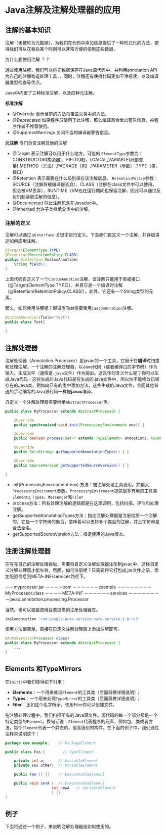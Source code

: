 # Java注解及注解处理器的应用

## 注解的基本知识



注解（也被称为元数据），为我们在代码中添加信息提供了一种形式化的方法，使得我们可以在稍后某个时刻可以非常方便的使用这些数据。 



为什么要使用注解 ？？ 

通过使用注解，我们可以将元数据保存在Java源代码中，并利用annotation API为自己的注解构造处理工具，，同时，注解还有使得代码更加干净易读，以及编译器类型检查等优点。 


Java中内置了三种标准注解，以及四种元注解。 

**标准注解** 

- @Override 表示当前的方法将覆盖父类中的方法。 
- @Deprecated 如果程序员使用了此注解，那么编译器会发出警告信息。被程序作者不推荐使用。 
- @SuppressWarnings 关闭不当的编译器警告信息。 

**元注解**  专门负责注解其他的注解 

- @Target  表示注解可以用于什么地方。可能的 `ElementType`参数为：CONSTRUCTOR(构造器)，FIELD(域)，LOACAL_VARIABLE(局部变量),METHOD（方法）,PACKAGE（包）,PARAMETER（参数）,TYPE（类，接口） 
- @Retention  表示需要在什么级别保存该注解信息。 `RetentionPolicy`参数：SOURCE（注解将被编译器丢弃），CLASS（注解在class文件中可以使用，但会被VM丢弃），RUNTIME（VM也在运行期间也保留注解，因此可以通过反射机制读取注解的信息）。 
- @Documented  将此注解包含在Javadoc中。 
- @Inherited  允许子类继承父类中的注解。 



### 注解的定义

注解可以通过 `@interface` 关键字进行定义。下面我们自定义一个注解，并详细讲述如何应用注解。



```java
@Target(ElementType.TYPE)
@Retention(RetentionPolicy.CLASS)
public @interface CustomAnnation{
    String field();
}
```



上面代码自定义了一个`CustomAnnation`注解，该注解只能用于类或接口（@Target(ElementType.TYPE)），并且它是一个编译时注解（@Retention(RetentionPolicy.CLASS)）。此外，它还有一个String类型的元素。



那么，如何使用注解呢？假设类Test需要使用`CustomAnnation`注解。



```java
@CustomAnnation(field="test")
public class Test{
    
}
```



## 注解处理器

注解处理器（Annotation Processor）是javac的一个工具，它用于在**编译时**扫描和处理注解。一个注解的注解处理器，以Java代码（或者编译过的字节码）作为输入，生成文件（通常是`.java`文件）作为输出。这具体的含义什么呢？你可以生成Java代码！这些生成的Java代码是在生成的.java文件中，所以你不能修改已经存在的Java类，例如向已有的类中添加方法。这些生成的Java文件，会同其他普通的手动编写的Java源代码一样被**javac**编译。



自定义一个注解处理器需要继承`AbstractProcessor`类。



```java
public class MyProcessor extends AbstractProcessor {

    @Override
    public synchronized void init(ProcessingEnvironment env){ }

    @Override
    public boolean process(Set<? extends TypeElement> annoations, RoundEnvironment env) { }

    @Override
    public Set<String> getSupportedAnnotationTypes() { }

    @Override
    public SourceVersion getSupportedSourceVersion() { }

}
```



- init(ProcessingEnvironment env) 方法：被注解处理工具调用，并输入`ProcessingEnviroment`参数。`ProcessingEnviroment`提供很多有用的工具类`Elements`, `Types`，`Messenger`和`Filer`
- process方法：所有处理注解的逻辑都是在这里调用，包括扫描，评估和处理注解。
- getSupportedAnnotationTypes方法：指定注解处理器是注册给那一个注解的，它是一个字符串的集合，意味着可以支持多个类型的注解，并且字符串是合法全名。
- getSupportedSourceVersion方法：指定使用的Java版本。



## 注册注解处理器

在写完自己的注解处理器后，需要将自定义注解处理器注册到javac中，这样自定义注解处理器才能生效。然而，如何注册呢？只需要将它打包成.jar文件之前，添加配置信息到META-INF/services路径下。

－－myprcessor.jar
－－－－com
－－－－－－example
－－－－－－－－MyProcessor.class
－－－－META-INF
－－－－－－services
－－－－－－－－javax.annotation.processing.Processor





当然，也可以直接使用谷歌提供的注册处理器库。

```groovy
implementation 'com.google.auto.service:auto-service:1.0-rc2'
```

使用方法很简单。直接在自定义注解处理器上添加注解即可。

```java
@AutoService(Processor.class)
public class MyProcessor extends AbstractProcessor {
	...
}
```



## Elements 和TypeMirrors

在`init()`中我们获得如下引用：

- **Elements**：一个用来处理`Element`的工具类（后面将做详细说明）；
- **Types**：一个用来处理`TypeMirror`的工具类（后面将做详细说明）；
- **Filer**：正如这个名字所示，使用Filer你可以创建文件。

在注解处理过程中，我们扫描所有的Java源文件。源代码的每一个部分都是一个特定类型的`Element`。换句话说：`Element`代表程序的元素，例如包、类或者方法。每个`Element`代表一个静态的、语言级别的构件。在下面的例子中，我们通过注释来说明这个：



```java
package com.example;    // PackageElement

public class Foo {        // TypeElement

    private int a;      // VariableElement
    private Foo other;  // VariableElement

    public Foo () {}    // ExecuteableElement

    public void setA (  // ExecuteableElement
                     int newA   // VariableElement
                     ) {}
}
```



## 例子

下面将通过一个例子，来说明注解处理器是如何使用的。



